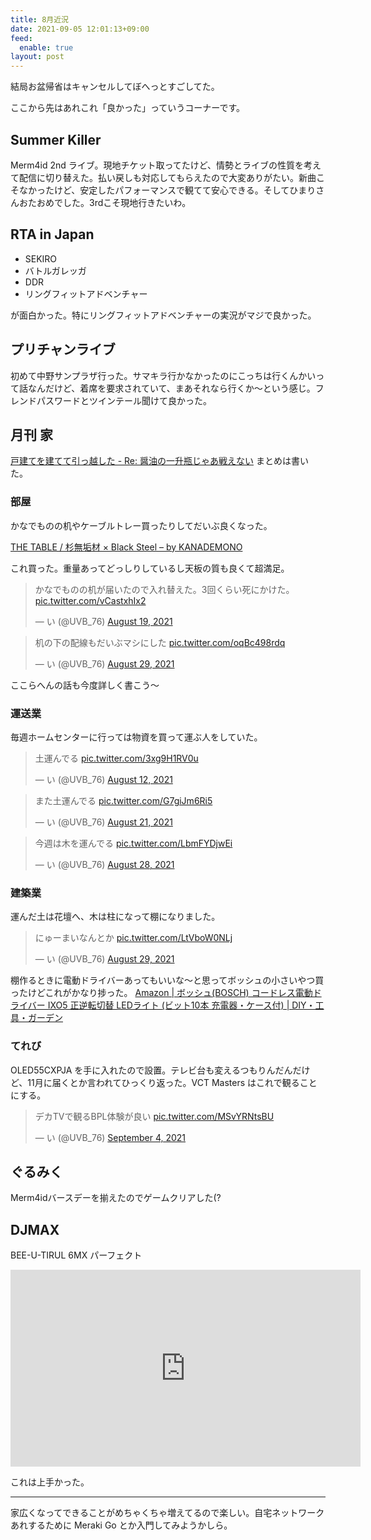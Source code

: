 ```yaml
---
title: 8月近況
date: 2021-09-05 12:01:13+09:00
feed:
  enable: true
layout: post
---
```


結局お盆帰省はキャンセルしてぼへっとすごしてた。

ここから先はあれこれ「良かった」っていうコーナーです。

## Summer Killer

Merm4id 2nd ライブ。現地チケット取ってたけど、情勢とライブの性質を考えて配信に切り替えた。払い戻しも対応してもらえたので大変ありがたい。新曲こそなかったけど、安定したパフォーマンスで観てて安心できる。そしてひまりさんおたおめでした。3rdこそ現地行きたいわ。

## RTA in Japan

- SEKIRO
- バトルガレッガ
- DDR
- リングフィットアドベンチャー

が面白かった。特にリングフィットアドベンチャーの実況がマジで良かった。

## プリチャンライブ

初めて中野サンプラザ行った。サマキラ行かなかったのにこっちは行くんかいって話なんだけど、着席を要求されていて、まあそれなら行くか〜という感じ。フレンドパスワードとツインテール聞けて良かった。

## 月刊 家

[戸建てを建てて引っ越した - Re: 醤油の一升瓶じゃあ戦えない](https://uvb-76.hatenablog.com/entry/2021/09/01/105905) まとめは書いた。

### 部屋

かなでものの机やケーブルトレー買ったりしてだいぶ良くなった。

[THE TABLE / 杉無垢材 × Black Steel – by KANADEMONO](https://kanademono.design/products/tbl-k01-bk)

これ買った。重量あってどっしりしているし天板の質も良くて超満足。

<blockquote class="twitter-tweet"><p lang="ja" dir="ltr">かなでものの机が届いたので入れ替えた。3回くらい死にかけた。 <a href="https://t.co/vCastxhIx2">pic.twitter.com/vCastxhIx2</a></p>&mdash; い (@UVB_76) <a href="https://twitter.com/UVB_76/status/1428368471163736076?ref_src=twsrc%5Etfw">August 19, 2021</a></blockquote> <script async src="https://platform.twitter.com/widgets.js" charset="utf-8"></script>

<blockquote class="twitter-tweet"><p lang="ja" dir="ltr">机の下の配線もだいぶマシにした <a href="https://t.co/oqBc498rdq">pic.twitter.com/oqBc498rdq</a></p>&mdash; い (@UVB_76) <a href="https://twitter.com/UVB_76/status/1431934286911860737?ref_src=twsrc%5Etfw">August 29, 2021</a></blockquote> <script async src="https://platform.twitter.com/widgets.js" charset="utf-8"></script>

ここらへんの話も今度詳しく書こう〜

### 運送業

毎週ホームセンターに行っては物資を買って運ぶ人をしていた。

<blockquote class="twitter-tweet"><p lang="ja" dir="ltr">土運んでる <a href="https://t.co/3xg9H1RV0u">pic.twitter.com/3xg9H1RV0u</a></p>&mdash; い (@UVB_76) <a href="https://twitter.com/UVB_76/status/1425642616369029120?ref_src=twsrc%5Etfw">August 12, 2021</a></blockquote> <script async src="https://platform.twitter.com/widgets.js" charset="utf-8"></script>

<blockquote class="twitter-tweet"><p lang="ja" dir="ltr">また土運んでる <a href="https://t.co/G7giJm6Ri5">pic.twitter.com/G7giJm6Ri5</a></p>&mdash; い (@UVB_76) <a href="https://twitter.com/UVB_76/status/1429003630531604488?ref_src=twsrc%5Etfw">August 21, 2021</a></blockquote> <script async src="https://platform.twitter.com/widgets.js" charset="utf-8"></script>

<blockquote class="twitter-tweet"><p lang="ja" dir="ltr">今週は木を運んでる <a href="https://t.co/LbmFYDjwEi">pic.twitter.com/LbmFYDjwEi</a></p>&mdash; い (@UVB_76) <a href="https://twitter.com/UVB_76/status/1431544258012409856?ref_src=twsrc%5Etfw">August 28, 2021</a></blockquote> <script async src="https://platform.twitter.com/widgets.js" charset="utf-8"></script>

### 建築業

運んだ土は花壇へ、木は柱になって棚になりました。

<blockquote class="twitter-tweet"><p lang="ja" dir="ltr">にゅーまいなんとか <a href="https://t.co/LtVboW0NLj">pic.twitter.com/LtVboW0NLj</a></p>&mdash; い (@UVB_76) <a href="https://twitter.com/UVB_76/status/1431927467070029824?ref_src=twsrc%5Etfw">August 29, 2021</a></blockquote> <script async src="https://platform.twitter.com/widgets.js" charset="utf-8"></script>

棚作るときに電動ドライバーあってもいいな〜と思ってボッシュの小さいやつ買ったけどこれがかなり捗った。
[Amazon | ボッシュ(BOSCH) コードレス電動ドライバー IXO5 正逆転切替 LEDライト (ビット10本 充電器・ケース付) | DIY・工具・ガーデン](https://www.amazon.co.jp/dp/B0146D1XG6/)

### てれび

OLED55CXPJA を手に入れたので設置。テレビ台も変えるつもりんだんだけど、11月に届くとか言われてひっくり返った。VCT Masters はこれで観ることにする。

<blockquote class="twitter-tweet"><p lang="ja" dir="ltr">デカTVで観るBPL体験が良い <a href="https://t.co/MSvYRNtsBU">pic.twitter.com/MSvYRNtsBU</a></p>&mdash; い (@UVB_76) <a href="https://twitter.com/UVB_76/status/1434130022525145091?ref_src=twsrc%5Etfw">September 4, 2021</a></blockquote> <script async src="https://platform.twitter.com/widgets.js" charset="utf-8"></script>

## ぐるみく

Merm4idバースデーを揃えたのでゲームクリアした(?

## DJMAX
BEE-U-TIRUL 6MX パーフェクト
<iframe width="560" height="315" src="https://www.youtube.com/embed/FY4ir2hYW08" title="YouTube video player" frameborder="0" allow="accelerometer; autoplay; clipboard-write; encrypted-media; gyroscope; picture-in-picture" allowfullscreen></iframe>

これは上手かった。

----

家広くなってできることがめちゃくちゃ増えてるので楽しい。自宅ネットワークあれするために Meraki Go とか入門してみようかしら。
